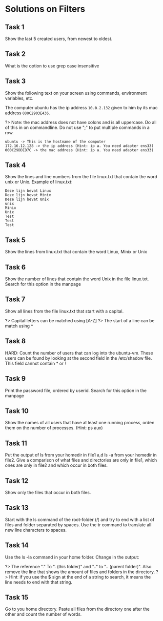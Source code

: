 # Solutions on Filters

## Task 1
Show the last 5 created users, from newest to oldest.

## Task 2
What is the option to use grep case insensitive

## Task 3

Show the following text on your screen using commands, environment variables, etc. 

The computer ubuntu has the ip address `10.0.2.132` given to him by its mac address `000C2903E436`.

?> <i class="fa-solid fa-circle-info"></i> Note: the mac address does not have colons and is all uppercase. Do all of this in on commandline. Do not use ";" to put multiple commands in a row.

```
ubuntu -> This is the hostname of the computer
172.16.12.128 -> the ip address (Hint: ip a. You need adapter ens33)
000C29DDED7C -> the mac address (Hint: ip a. You need adapter ens33)
```


## Task 4
Show the lines and line numbers from the file linux.txt that contain the word unix or Unix.
Example of linux.txt:

```
Deze lijn bevat Linux
Deze lijn bevat Minix
Deze lijn bevat Unix
unix
Minix
Unix
Test
Test
Test
```


## Task 5
Show the lines from linux.txt that contain the word Linux, Minix or Unix

## Task 6
Show the number of lines that contain the word Unix in the file linux.txt. Search for this option in the manpage

## Task 7
Show all lines from the file linux.txt that start with a capital. 

?> <i class="fa-solid fa-circle-info"></i> Capital letters can be matched using [A-Z]
?> <i class="fa-solid fa-circle-info"></i> The start of a line can be match using ^


## Task 8
HARD: Count the number of users that can log into the ubuntu-vm.
These users can be found by looking at the second field in the /etc/shadow file. This field cannot contain * or !

## Task 9
Print the password file, ordered by userid. Search for this option in the manpage 

## Task 10
Show the names of all users that have at least one running process, orden them on the number of processes. (Hint: ps aux) 

## Task 11
Put the output of ls from your homedir in file1 a,d ls -a from your homedir in file2. Give a comparison of what files and directories are only in file1, which ones are only in file2 and which occur in both files. 


## Task 12
Show only the files that occur in both files. 

## Task 13
Start with the ls command of the root-folder (/) and try to end with a list of files and folder separated by spaces. Use the tr command to translate all new line characters to spaces.

## Task 14
Use the ls -la command in your home folder. Change in the output: 

?> <i class="fa-solid fa-circle-info"></i> The reference "." To ". (this folder)" and ".." to ".. (parent folder)". Also remove the line that shows the amount of files and folders in the directory. 
?> <i class="fa-solid fa-circle-info"></i> Hint: if you use the $ sign at the end of a string to search, it means the line needs to end with that string. 

## Task 15
Go to you home directory. Paste all files from the directory one after the other and count the number of words. 

